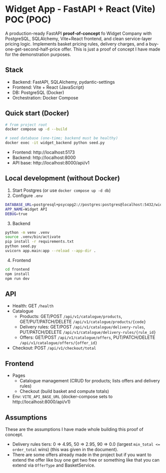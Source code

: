 # Widget App - FastAPI + React (Vite) POC (POC)

A production-ready FastAPI **proof-of-concept** fo Widget Company with PostgreSQL, SQLAlchemy, Vite+React frontend, and clean service-layer pricing logic. Implements basket pricing rules, delivery charges, and a buy-one-get-second-half-price offer. This is just a proof of concept I have made for the demonstration purposes.

## Stack
- Backend: FastAPI, SQLAlchemy, pydantic-settings
- Frontend: Vite + React (JavaScript)
- DB: PostgreSQL (Docker)
- Orchestration: Docker Compose

## Quick start (Docker)
```bash
# from project root
docker compose up -d --build

# seed database (one-time; backend must be healthy)
docker exec -it widget_backend python seed.py
```

- Frontend: http://localhost:5173
- Backend: http://localhost:8000
- API base: http://localhost:8000/api/v1

## Local development (without Docker)
1) Start Postgres (or use `docker compose up -d db`)
2) Configure `.env`
```bash
DATABASE_URL=postgresql+psycopg2://postgres:postgres@localhost:5432/widget_db
APP_NAME=Widget API
DEBUG=true
```
3) Backend
```bash
python -m venv .venv
source .venv/bin/activate
pip install -r requirements.txt
python seed.py
uvicorn app.main:app --reload --app-dir .
```
4) Frontend
```bash
cd frontend
npm install
npm run dev
```

## API
- Health: GET `/health`
- Catalogue
  - Products: GET/POST `/api/v1/catalogue/products`, GET/PUT/PATCH/DELETE `/api/v1/catalogue/products/{code}`
  - Delivery rules: GET/POST `/api/v1/catalogue/delivery-rules`, PUT/PATCH/DELETE `/api/v1/catalogue/delivery-rules/{rule_id}`
  - Offers: GET/POST `/api/v1/catalogue/offers`, PUT/PATCH/DELETE `/api/v1/catalogue/offers/{offer_id}`
- Checkout: POST `/api/v1/checkout/total`

## Frontend
- Pages
  - Catalogue management (CRUD for products; lists offers and delivery rules)
  - Checkout (build basket and compute totals)
- Env: `VITE_API_BASE_URL` (docker-compose sets to http://localhost:8000/api/v1)

## Assumptions
These are the assumptions I have made whole building this proof of concept.
- Delivery rules tiers: 0 => 4.95, 50 => 2.95, 90 => 0.0 (largest `min_total <= order_total` wins) (this was given in the document).
- There are some offers already made in the project but if you want to extend the offer like buy one get two free or something like that you can extend via `OfferType` and BasketService.

